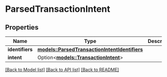 # ParsedTransactionIntent

## Properties

Name | Type | Description | Notes
------------ | ------------- | ------------- | -------------
**identifiers** | [**models::ParsedTransactionIntentIdentifiers**](ParsedTransactionIntentIdentifiers.md) |  | 
**intent** | Option<[**models::TransactionIntent**](TransactionIntent.md)> |  | [optional]

[[Back to Model list]](../README.md#documentation-for-models) [[Back to API list]](../README.md#documentation-for-api-endpoints) [[Back to README]](../README.md)


